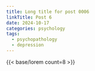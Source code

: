```yaml
---
title: Long title for post 0006
linkTitle: Post 6
date: 2024-10-17
categories: psychology
tags:
  - psychopathology
  - depression
---
```

{{< base/lorem count=8 >}}
